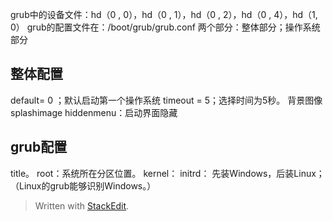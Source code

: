 grub中的设备文件：hd（0 , 0），hd（0 , 1），hd（0 , 2），hd（0 , 4），hd（1, 0）
grub的配置文件在：/boot/grub/grub.conf
两个部分：整体部分；操作系统部分
## 整体配置
default= 0 ；默认启动第一个操作系统
timeout = 5；选择时间为5秒。
背景图像splashimage
hiddenmenu：启动界面隐藏
## grub配置
title。
root：系统所在分区位置。
kernel：
initrd：
先装Windows，后装Linux；（Linux的grub能够识别Windows。）

> Written with [StackEdit](https://stackedit.io/).
<!--stackedit_data:
eyJoaXN0b3J5IjpbMzAwODQ1OTAzXX0=
-->